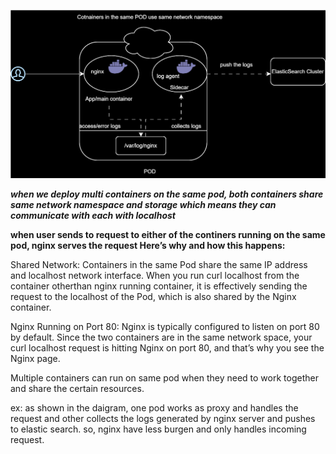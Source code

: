 

![Alt text](mutli-container.drawio.svg)


***when we deploy multi containers on the same pod, both containers share same network namespace and storage which means they can communicate with each with localhost***

**when user sends to request to either of the continers running on the same pod, nginx serves the request Here’s why and how this happens:**

Shared Network: Containers in the same Pod share the same IP address and localhost network interface. When you run curl localhost from the container otherthan nginx running container, it is effectively sending the request to the localhost of the Pod, which is also shared by the Nginx container.

Nginx Running on Port 80: Nginx is typically configured to listen on port 80 by default. Since the two containers are in the same network space, your curl localhost request is hitting Nginx on port 80, and that’s why you see the Nginx page.

Multiple containers can run on same pod when they need to work together and share the certain resources.

ex: as shown in the daigram, one pod works as proxy and handles the request and other collects the logs generated by nginx server and pushes to elastic search. so, nginx have less burgen and only handles incoming request.